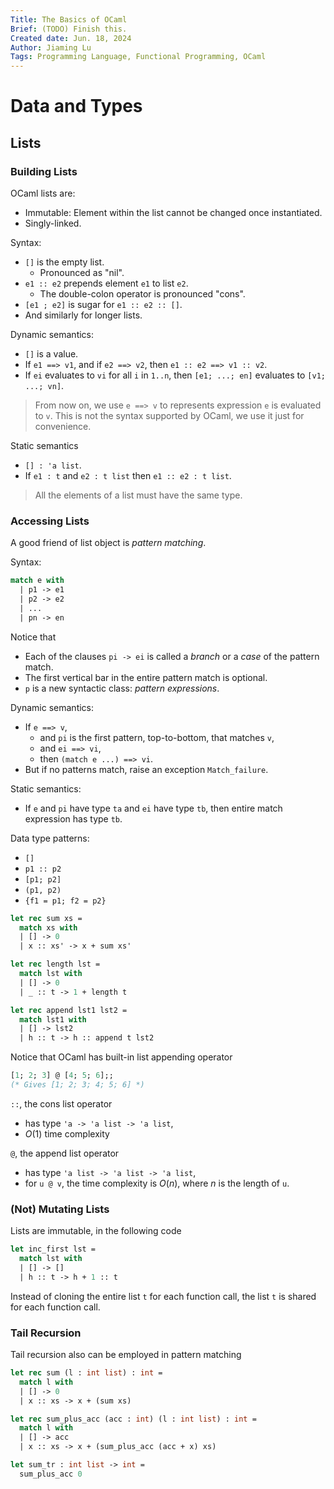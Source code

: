 ```yaml
---
Title: The Basics of OCaml
Brief: (TODO) Finish this.
Created date: Jun. 18, 2024
Author: Jiaming Lu
Tags: Programming Language, Functional Programming, OCaml
---
```


# Data and Types
## Lists
### Building Lists
OCaml lists are:
- Immutable: Element within the list cannot be changed once instantiated.
- Singly-linked.

Syntax:
- `[]` is the empty list.
  - Pronounced as "nil".
- `e1 :: e2` prepends element `e1` to list `e2`.
  - The double-colon operator is pronounced "cons".
- `[e1 ; e2]` is sugar for `e1 :: e2 :: []`.
- And similarly for longer lists.

Dynamic semantics:
- `[]` is a value.
- If `e1 ==> v1`, and if `e2 ==> v2`, then `e1 :: e2 ==> v1 :: v2`.
- If `ei` evaluates to `vi` for all `i` in `1..n`, then `[e1; ...; en]` 
evaluates to `[v1; ...; vn]`.
> From now on, we use `e ==> v` to represents expression `e` is evaluated to 
> `v`. This is not the syntax supported by OCaml, we use it just for 
> convenience.

Static semantics
- `[] : 'a list`.
- If `e1 : t` and `e2 : t list` then `e1 :: e2 : t list`.
> All the elements of a list must have the same type.

### Accessing Lists
A good friend of list object is *pattern matching*.

Syntax:
```ml
match e with
  | p1 -> e1
  | p2 -> e2
  | ...
  | pn -> en
```
Notice that
- Each of the clauses `pi -> ei` is called a *branch* or a *case* of the
pattern match.
- The first vertical bar in the entire pattern match is optional.
- `p` is a new syntactic class: *pattern expressions*.

Dynamic semantics:
- If `e ==> v`,
  - and `pi` is the first pattern, top-to-bottom, that matches `v`,
  - and `ei ==> vi`,
  - then `(match e ...) ==> vi`.
- But if no patterns match, raise an exception `Match_failure`.

Static semantics:
- If `e` and `pi` have type `ta` and `ei` have type `tb`, then entire match 
expression has type `tb`.

Data type patterns:
- `[]`
- `p1 :: p2`
- `[p1; p2]`
- `(p1, p2)`
- `{f1 = p1; f2 = p2}`

```ml
let rec sum xs =
  match xs with
  | [] -> 0
  | x :: xs' -> x + sum xs'

let rec length lst =
  match lst with
  | [] -> 0
  | _ :: t -> 1 + length t

let rec append lst1 lst2 =
  match lst1 with
  | [] -> lst2
  | h :: t -> h :: append t lst2
```

Notice that OCaml has built-in list appending operator
```ml
[1; 2; 3] @ [4; 5; 6];;
(* Gives [1; 2; 3; 4; 5; 6] *)
```

`::`, the cons list operator 
- has type `'a -> 'a list -> 'a list`,
- $O(1)$ time complexity

`@`, the append list operator
- has type `'a list -> 'a list -> 'a list`,
- for `u @ v`, the time complexity is $O(n)$, where $n$ is the length of `u`.

### (Not) Mutating Lists
Lists are immutable, in the following code 
```ml
let inc_first lst =
  match lst with
  | [] -> []
  | h :: t -> h + 1 :: t
```
Instead of cloning the entire list `t` for each function call, the list `t` is 
shared for each function call.

### Tail Recursion
Tail recursion also can be employed in pattern matching
```ml
let rec sum (l : int list) : int = 
  match l with 
  | [] -> 0 
  | x :: xs -> x + (sum xs) 

let rec sum_plus_acc (acc : int) (l : int list) : int = 
  match l with 
  | [] -> acc
  | x :: xs -> x + (sum_plus_acc (acc + x) xs)

let sum_tr : int list -> int = 
  sum_plus_acc 0
```















